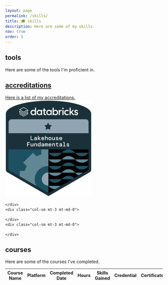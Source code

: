 ```yaml
---
layout: page
permalink: /skills/
title: 🎓 skills
description: Here are some of my skills.
nav: true
order: 5
---
```


<div class="projects">
<h2 class="category">tools</h2>
  Here are some of the tools I'm proficient in.
  <div class="row mt-3">
    <div class="col-sm mt-3 mt-md-0">
      <a href="/assets/img/skills/python.png" target="_blank">
      <a href="/assets/img/skills/sklearn.png" target="_blank">
      <a href="/assets/img/skills/docker.png" target="_blank">
      <a href="/assets/img/skills/neo4j.png" target="_blank">
    </div>
    <div class="col-sm mt-3 mt-md-0">
      <a href="/assets/img/skills/databricks.png" target="_blank">
      <a href="/assets/img/skills/tensorflow.png" target="_blank">
      <a href="/assets/img/skills/git.png" target="_blank">
      <a href="/assets/img/skills/spacy.png" target="_blank">
    </div>
    <div class="col-sm mt-3 mt-md-0">
      <a href="/assets/img/skills/pandas.png" target="_blank">
      <a href="/assets/img/skills/pytorch.png" target="_blank">
      <a href="/assets/img/skills/plotly.png" target="_blank">
      <a href="/assets/img/skills/shap.png" target="_blank">
    </div>
    <div class="col-sm mt-3 mt-md-0">
      <a href="/assets/img/skills/numpy.png" target="_blank">
      <a href="/assets/img/skills/transformers.png" target="_blank">
      <a href="/assets/img/skills/spark.png" target="_blank">
      <a href="/assets/img/skills/mlflow.png" target="_blank">
    </div>
</div>
<h2 class="category">accreditations</h2>
  Here is a list of my accreditations.
  <div class="row mt-3">
    <div class="col-sm mt-3 mt-md-0">
      <a href="https://credentials.databricks.com/55fb7987-70cc-4296-802c-58a4924c76c2#gs.yqniy9" target="_blank">
        <img src="/assets/img/skills/lakehouse_fundamentals.png">
      </a>
    </div>
    <div class="col-sm mt-3 mt-md-0">
      
    </div>
    <div class="col-sm mt-3 mt-md-0">
      
    </div>
    <div class="col-sm mt-3 mt-md-0">
      
    </div>
</div>
<h2 class="category">courses</h2>
  Here are some of the courses I've completed.
  <table
  data-click-to-select="false"
  data-height="780"
  data-pagination="true"
  data-search="true"
  data-toggle="table"
  data-url="{{ '/assets/json/courses.json' | relative_url }}">
  <thead>
    <tr>
      <th data-field="name" data-halign="left" data-align="left" data-sortable="true">Course Name</th>
      <th data-field="platform" data-halign="center" data-align="center" data-sortable="true">Platform</th>
      <th data-field="date" data-halign="center" data-align="center" data-sortable="true">Completed Date</th>
      <th data-field="hours" data-halign="center" data-align="center" data-sortable="true">Hours</th>
      <th data-field="skills" data-halign="left" data-align="left" data-sortable="true">Skills Gained</th>
      <th data-field="credential" data-halign="center" data-align="center" data-sortable="true">Credential</th>
      <th data-field="certificate" data-halign="center" data-align="center" data-sortable="true">Certificate</th>
    </tr>
  </thead>
</table>
</div>
